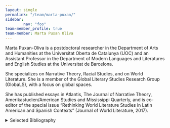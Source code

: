 ```yaml
---
layout: single
permalink: "/team/marta-puxan/"
sidebar:
        nav: "foo"
team-member_profile: true
team-member: Marta Puxan Oliva
---
```

Marta Puxan-Oliva is a postdoctoral researcher in the Department of Arts and Humanities at the Universitat Oberta de Catalunya (UOC) and an Assistant Professor in the Department of Modern Languages and Literatures and English Studies at the Universitat de Barcelona.

 She specializes on Narrative Theory, Racial Studies, and on World Literature. She is a member of the Global Literary Studies Research Group (GlobaLS), with a focus on global spaces.

 She has published essays in Atlantis, The Journal of Narrative Theory, Amerikastudien/American Studies and Mississippi Quarterly, and is co-editor of the special issue “Rethinking World Literature Studies in Latin American and Spanish Contexts” (Journal of World Literature, 2017).

<details><summary>Selected Bibliography</summary>
<ul>
<li>PUXAN, M. (2018). "Colonial Oceanic Environments, Law and Narrative in Herman Melville's 'Benito Cereno' and Juan Benet's 'Sub Rosa'". <em>English Studies</em>. 99 (4), pp. 426 - 441. ISSN: 0013-838X. DOI. 10.1080/0013838X.2018.1480136.</li>
<li>PUXAN, M. (2018). "On the politics of discordant, estranging and bonding reliability: Contextualist narratology at work". <em>Frontiers of Narrative Studies</em>. 4 (S1), pp. 190 - 212. ISSN: 2509-4882. DOI. 10.1515/fns-2018-0038.</li>
</ul>
</details>
